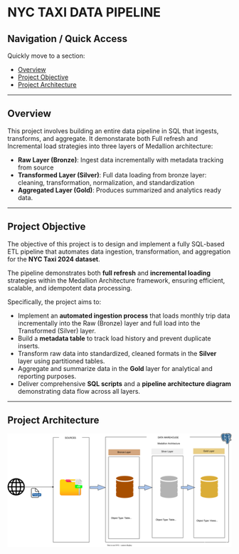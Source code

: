 # NYC TAXI DATA PIPELINE


## Navigation / Quick Access
Quickly move to a section:
- [Overview](#overview)
- [Project Objective](#project-objective)
- [Project Architecture](#project-architecture)




---
## Overview
This project involves building an entire data pipeline in SQL that ingests, transforms, and aggregate. It demonstarate both Full refresh and Incremental load strategies into three layers of Medallion architecture:
- **Raw Layer (Bronze)**: Ingest data incrementally with metadata tracking from source
- **Transformed Layer (Silver)**: Full data loading from bronze layer: cleaning, transformation, normalization, and standardization
- **Aggregated Layer (Gold)**: Produces summarized and analytics ready data.


---
## Project Objective
The objective of this project is to design and implement a fully SQL-based ETL pipeline that automates data ingestion, transformation, and aggregation for the **NYC Taxi 2024 dataset**. 

The pipeline demonstrates both **full refresh** and **incremental loading** strategies within the Medallion Architecture framework, ensuring efficient, scalable, and idempotent data processing.

Specifically, the project aims to:
- Implement an **automated ingestion process** that loads monthly trip data incrementally into the Raw (Bronze) layer and full load into the Transformed (Silver) layer.
- Build a **metadata table** to track load history and prevent duplicate inserts.
- Transform raw data into standardized, cleaned formats in the **Silver** layer using partitioned tables.
- Aggregate and summarize data in the **Gold** layer for analytical and reporting purposes.
- Deliver comprehensive **SQL scripts** and a **pipeline architecture diagram** demonstrating data flow across all layers.

---
## Project Architecture
![pipeline architecture diagram](./image/architecture_diagram.svg)

